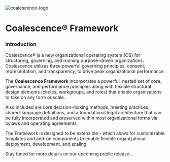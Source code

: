 ![coalescence-logo](https://cloud.githubusercontent.com/assets/634825/16938984/2a8a80cc-4d32-11e6-939a-994d83637cf7.png)
# Coalescence® Framework

### Introduction
Coalescence® is a new organizational operating system (OS) for structuring, governing, and running purpose-driven organizations. Coalescence utilizes three powerful governing principles; consent, representation, and transparency, to drive peak organizational performance.

The **Coalescence Framework** incorporates a powerful, nested set of core, governance, and performance principles along with flexible structural design elements (circles, workgroups, and roles) that enable organizations to take on any form or scale.

Also included are core decision-making methods, meeting practices, shared-language definitions, and a foundational legal architecture that can be fully incorporated and preserved within most organizational forms via bylaws and operating agreements.

The Framework is designed to be extensible - which alows for customizable templates and add-on components to enable flexible organizational deployment, development, and scaling.

Stay tuned for more details on our upcoming public release...
